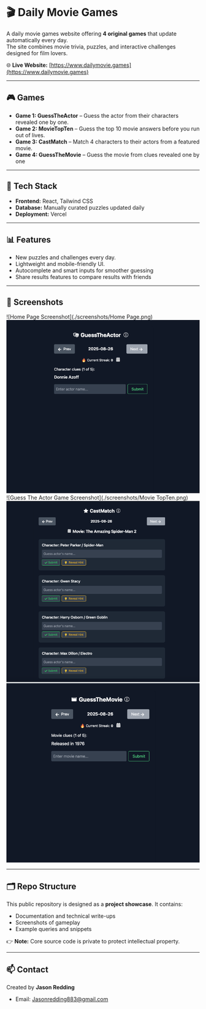 # 🎬 Daily Movie Games

A daily movie games website offering **4 original games** that update automatically every day.  
The site combines movie trivia, puzzles, and interactive challenges designed for film lovers.  

🌐 **Live Website:** [https://www.dailymovie.games](https://www.dailymovie.games)  

---

## 🎮 Games
- **Game 1: GuessTheActor** – Guess the actor from their characters revealed one by one.
- **Game 2: MovieTopTen** – Guess the top 10 movie answers before you run out of lives.  
- **Game 3: CastMatch** – Match 4 characters to their actors from a featured movie. 
- **Game 4: GuessTheMovie** – Guess the movie from clues revealed one by one 

---

## 🔧 Tech Stack
- **Frontend:** React, Tailwind CSS
- **Database:** Manually curated puzzles updated daily  
- **Deployment:** Vercel

---

## 📊 Features
- New puzzles and challenges every day.   
- Lightweight and mobile-friendly UI.
- Autocomplete and smart inputs for smoother guessing
- Share results features to compare results with friends

---

## 📸 Screenshots
![Home Page Screenshot](./screenshots/Home Page.png)  
![Guess the Actor Game Screenshot](./screenshots/GuessTheActor.png)  
![Guess The Actor Game Screenshot](./screenshots/Movie TopTen.png)  
![Cast Match Game Screenshot](./screenshots/CastMatch.png)  
![Guess the Movie Game Screenshot](./screenshots/GuessTheMovie.png)  

---

## 🗂 Repo Structure  
This public repository is designed as a **project showcase**. It contains:  
- Documentation and technical write-ups  
- Screenshots of gameplay  
- Example queries and snippets  

👉 **Note:** Core source code is private to protect intellectual property.  

---

## 📫 Contact
Created by **Jason Redding**  
- Email: Jasonredding883@gmail.com  
